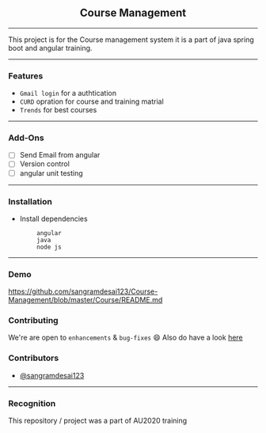<h2 align="center">Course Management</h2>

------------------------------------------

This project is for the Course management system it is a part of java spring boot and angular training.

------------------------------------------
### Features

- `Gmail login` for a authtication
- `CURD` opration for course and training matrial
- `Trends` for best courses

------------------------------------------

### Add-Ons

- [ ] Send Email from angular
- [ ] Version control
- [ ] angular unit testing

------------------------------------------

### Installation

* Install dependencies
```
        angular
        java
        node js
```


------------------------------------------
### Demo
 https://github.com/sangramdesai123/Course-Management/blob/master/Course/README.md

### Contributing

 We're are open to `enhancements` & `bug-fixes` :smile: Also do have a look [here](./CONTRIBUTING.md)

### Contributors

- [@sangramdesai123](https://github.com/sangramdesai123)

------------------------------------------
### Recognition

This repository / project was a part of AU2020 training
